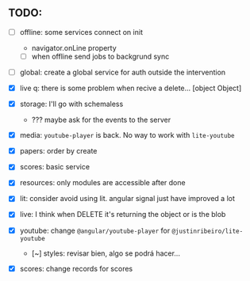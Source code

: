 ## TODO:

- [ ] offline: some services connect on init
  - navigator.onLine property
  - [ ] when offline send jobs to backgrund sync
- [ ] global: create a global service for auth outside the intervention

- [X] live q: there is some problem when recive a delete... [object Object]
- [X] storage: I'll go with schemaless
  - ??? maybe ask for the events to the server

- [X] media: `youtube-player` is back. No way to work with `lite-youtube`
- [X] papers: order by create
- [X] scores: basic service
- [X] resources: only modules are accessible after done
- [X] lit: consider avoid using lit. angular signal just have improved a lot
- [X] live: I think when DELETE it's returning the object or is the blob
- [X] youtube: change `@angular/youtube-player` for `@justinribeiro/lite-youtube`
  - [~] styles: revisar bien, algo se podrá hacer...
- [X] scores: change records for scores

